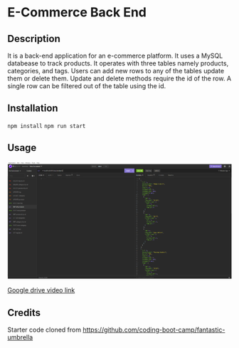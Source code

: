 # E-Commerce Back End

## Description

It is a back-end application for an e-commerce platform. It uses a MySQL databease to track products. It operates with three tables namely products, categories, and tags. Users can add new rows to any of the tables update them or delete them. Update and delete methods require the id of the row. A single row can be filtered out of the table using the id. 

## Installation

`npm install`
`npm run start`

## Usage

![alt text](./assets/screenshot.png)

[Google drive video link](https://drive.google.com/file/d/1aNm5cMPzqL2rE3LCrkUH3_02cOjwlMIg/view?usp=sharing)

## Credits

Starter code cloned from https://github.com/coding-boot-camp/fantastic-umbrella
